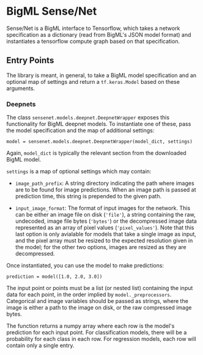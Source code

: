 # BigML Sense/Net

Sense/Net is a BigML interface to Tensorflow, which takes a network
specification as a dictionary (read from BigML's JSON model format)
and instantiates a tensorflow compute graph based on that
specification.

## Entry Points

The library is meant, in general, to take a BigML model specification
and an optional map of settings and return a `tf.keras.Model` based on
these arguments.

### Deepnets

The class `sensenet.models.deepnet.DeepnetWrapper` exposes this
functionality for BigML deepnet models.  To instantiate one of these,
pass the model specification and the map of additional settings:

```
model = sensenet.models.deepnet.DeepnetWrapper(model_dict, settings)
```

Again, `model_dict` is typically the relevant section from the
downloaded BigML model.

`settings` is a map of optional settings which may contain:

- `image_path_prefix`: A string directory indicating the path where
  images are to be found for image predictions.  When an image path is
  passed at prediction time, this string is prepended to the given
  path.

- `input_image_format`: The format of input images for the network.
  This can be either an image file on disk (`'file'`), a string
  containing the raw, undecoded, image file bytes (`'bytes'`) or the
  decompressed image data represented as an array of pixel values
  (`'pixel_values'`).  Note that this last option is only avialable
  for models that take a single image as input, and the pixel array
  must be resized to the expected resolution given in the model; for
  the other two options, images are resized as they are decompressed.

Once instantiated, you can use the model to make predictions:

```
prediction = model([1.0, 2.0, 3.0])
```

The input point or points must be a list (or nested list) containing
the input data for each point, in the order implied by
`model._preprocessors`.  Categorical and image variables should be
passed as strings, where the image is either a path to the image on
disk, or the raw compressed image bytes.

The function returns a numpy array where each row is the model's
prediction for each input point.  For classification models, there
will be a probability for each class in each row.  For regression
models, each row will contain only a single entry.
